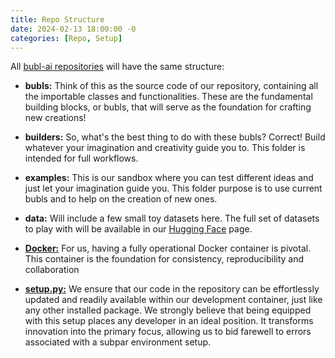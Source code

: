 ```yaml
---
title: Repo Structure
date: 2024-02-13 18:00:00 -0
categories: [Repo, Setup]
---
```


All [bubl-ai repositories](https://github.com/bubl-ai) will have the same structure:

- **bubls:** Think of this as the source code of our repository, containing all the importable classes and functionalities. These are the fundamental building blocks, or bubls, that will serve as the foundation for crafting new creations!

- **builders:** So, what's the best thing to do with these bubls? Correct! Build whatever your imagination and creativity guide you to. This folder is intended for full workflows.

- **examples:** This is our sandbox where you can test different ideas and just let your imagination guide you. This folder purpose is to use current bubls and to help on the creation of new ones.

- **data:** Will include a few small toy datasets here. The full set of datasets to play with will be available in our [Hugging Face](https://huggingface.co/bubl-ai) page.

- [**Docker:**](https://bubl-ai.com/posts/Simple-Dockerfile-for-Dev-Purposes/) For us, having a fully operational Docker container is pivotal. This container is the foundation for consistency, reproducibility and collaboration

- [**setup.py:**](https://bubl-ai.com/posts/Repo-as-Importable-Package/) We ensure that our code in the repository can be effortlessly updated and readily available within our development container, just like any other installed package. We strongly believe that being equipped with this setup places any developer in an ideal position. It transforms innovation into the primary focus, allowing us to bid farewell to errors associated with a subpar environment setup. 
